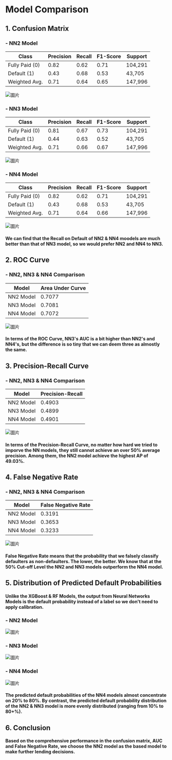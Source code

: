 # Model Comparison

## 1. Confusion Matrix
### - NN2 Model
| Class          | Precision | Recall | F1-Score | Support |
|----------------|-----------|--------|----------|---------|
| Fully Paid (0) | 0.82      | 0.62   | 0.71     | 104,291 |
| Default (1)    | 0.43      | 0.68   | 0.53     | 43,705  |
| Weighted Avg.  | 0.71      | 0.64   | 0.65     | 147,996 |

![圖片](https://user-images.githubusercontent.com/92542287/208510032-a50a38f3-579e-4ae8-8cc0-ad6adc48fc29.png)

### - NN3 Model
| Class          | Precision | Recall | F1-Score | Support |
|----------------|-----------|--------|----------|---------|
| Fully Paid (0) | 0.81      | 0.67   | 0.73     | 104,291 |
| Default (1)    | 0.44      | 0.63   | 0.52     | 43,705  |
| Weighted Avg.  | 0.71      | 0.66   | 0.67     | 147,996 |

![圖片](https://user-images.githubusercontent.com/92542287/208510234-a5507320-d040-483d-81b5-969b676c01c5.png)

### - NN4 Model
| Class          | Precision | Recall | F1-Score | Support |
|----------------|-----------|--------|----------|---------|
| Fully Paid (0) | 0.82      | 0.62   | 0.71     | 104,291 |
| Default (1)    | 0.43      | 0.68   | 0.53     | 43,705  |
| Weighted Avg.  | 0.71      | 0.64   | 0.66     | 147,996 |

![圖片](https://user-images.githubusercontent.com/92542287/208510460-4e1f0100-6334-4861-882f-fd1cc6602476.png)

#### We can find that the Recall on Default of NN2 & NN4 moodels are much better than that of NN3 model, so we would prefer NN2 and NN4 to NN3.

## 2. ROC Curve
### - NN2, NN3 & NN4 Comparison
| Model     | Area Under Curve |
|-----------|------------------|
| NN2 Model | 0.7077           |
| NN3 Model | 0.7081           |
| NN4 Model | 0.7072           |

![圖片](https://user-images.githubusercontent.com/92542287/208509703-9f28b5be-88d6-43c2-acfe-8dc499bed290.png)

#### In terms of the ROC Curve, NN3's AUC is a bit higher than NN2's and NN4's, but the difference is so tiny that we can deem three as almostly the same.

## 3. Precision-Recall Curve
### - NN2, NN3 & NN4 Comparison
| Model     | Precision-Recall |
|-----------|------------------|
| NN2 Model | 0.4903           |
| NN3 Model | 0.4899           |
| NN4 Model | 0.4901           |

![圖片](https://user-images.githubusercontent.com/92542287/208509780-e8efb5f4-9f34-4f9b-a3a8-ac68a66aaf18.png)

#### In terms of the Precision-Recall Curve, no matter how hard we tried to imporve the NN models, they still cannot achieve an over 50% average precision. Among them, the NN2 model achieve the highest AP of 49.03%.

## 4. False Negative Rate
### - NN2, NN3 & NN4 Comparison
| Model     | False Negative Rate |
|-----------|---------------------|
| NN2 Model | 0.3191              |
| NN3 Model | 0.3653              |
| NN4 Model | 0.3233              |

![圖片](https://user-images.githubusercontent.com/92542287/208509874-b5b76aa4-fcb2-4920-9f50-35484beafaed.png)

#### False Negative Rate means that the probability that we falsely classify defaulters as non-defaulters. The lower, the better. We know that at the 50% Cut-off Level the NN2 and NN3 models outperform the NN4 model.

## 5. Distribution of Predicted Default Probabilities
#### Unlike the XGBoost & RF Models, the output from Neural Networks Models is the default probability instead of a label so we don't need to apply calibration.
### - NN2 Model
![圖片](https://user-images.githubusercontent.com/92542287/208510123-1bd8ac7a-8815-45d4-a0d7-0db1a562a8d3.png)

### - NN3 Model
![圖片](https://user-images.githubusercontent.com/92542287/208510293-44754fc1-1055-4add-a002-bbcfd2ef0858.png)

### - NN4 Model
![圖片](https://user-images.githubusercontent.com/92542287/208510523-6056b944-1960-4f93-b860-1692a0c76ba2.png)

#### The predicted default probabilities of the NN4 models almost concentrate on 20% to 80%. By contrast, the predicted default probability distribution of the NN2 & NN3 model is more evenly distributed (ranging from 10% to 80+%).

## 6. Conclusion
#### Based on the comprehensive performance in the confusion matrix, AUC and False Negative Rate, we choose the NN2 model as the based model to make further lending decisions. 
